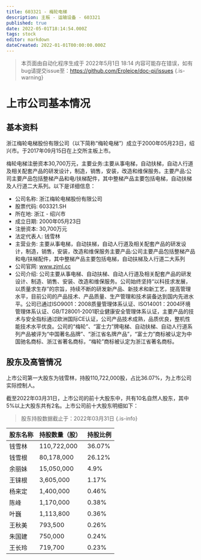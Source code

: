 ```yaml
---
title: 603321 - 梅轮电梯
description: 主板 - 运输设备 - 603321
published: true
date: 2022-05-01T18:14:54.000Z
tags: stock
editor: markdown
dateCreated: 2022-01-01T00:00:00.000Z
---
```


> 本页面由自动化程序生成于 2022年5月1日 18:14
> 内容可能存在错误，如有bug请提交issue至：https://github.com/Eroleice/doc-pi/issues
{.is-warning}

# 上市公司基本情况

## 基本资料

浙江梅轮电梯股份有限公司（以下简称“梅轮电梯”）成立于2000年05月23日，绍兴市。于2017年09月15日在上交所主板上市。

梅轮电梯注册资本30,700万元，主要业务:主要从事电梯，自动扶梯，自动人行道及相关配套产品的研发设计，制造，销售，安装，改造和维保服务。主要产品:公司主要产品包括整梯产品和电/扶梯配件，其中整梯产品主要包括电梯，自动扶梯及人行道二大系列。以下是详细信息：

- 公司名称: 浙江梅轮电梯股份有限公司
- 股票代码: 603321.SH
- 所在地: 浙江 - 绍兴市
- 成立日期: 2000年05月23日
- 注册资本: 30,700万元
- 法定代表人: 钱雪林
- 主营业务: 主要从事电梯，自动扶梯，自动人行道及相关配套产品的研发设计，制造，销售，安装，改造和维保服务主要产品:公司主要产品包括整梯产品和电/扶梯配件，其中整梯产品主要包括电梯，自动扶梯及人行道二大系列
- 公司官网: www.zjml.cc
- 公司介绍: 公司主要从事电梯、自动扶梯、自动人行道及相关配套产品的研发设计、制造、销售、安装、改造和维保服务。公司始终坚持“以科技求发展，以质量求生存”的宗旨，持续不断的研发新产品、新技术和新工艺，提高管理水平，目前公司的产品技术、产品质量、生产管理和技术装备达到国内先进水平。公司已通过ISO9001：2008质量管理体系认证、ISO14001：2004环境管理体系认证、GB/T28001-2001职业健康安全管理体系认证，主要产品的技术与安全指标通过欧洲国际CE认证，公司产品技术成熟，品质优良，整机性能技术水平优良。公司的“梅轮”、“富士力”牌电梯、自动扶梯、自动人行道系列产品被评为“中国著名品牌”、“浙江省名牌产品”，“富士力”商标被认定为中国驰名商标、浙江省著名商标，“梅轮”商标被认定为浙江省著名商标。


## 股东及高管情况

上市公司第一大股东为钱雪林，持股110,722,000股，占比36.07%，为上市公司实际控制人。

截至2022年03月31日，上市公司的前十大股东中，共有10名自然人股东，其中5%以上大股东共有2名。上市公司前十大股东明细如下：

> 股东持股数据截止于：2022年03月31日
{.is-info}

| 股东名称 | 持股数量（股） | 持股比例 |
| --- | --- | --- |
| 钱雪林 | 110,722,000 | 36.07% |
| 钱雪根 | 80,178,000 | 26.12% |
| 余丽妹 | 15,050,000 | 4.9% |
| 王铼根 | 3,605,000 | 1.17% |
| 杨来定 | 1,400,000 | 0.46% |
| 陈峰 | 1,170,000 | 0.38% |
| 叶巍 | 1,113,800 | 0.36% |
| 王秋美 | 793,500 | 0.26% |
| 朱国建 | 750,000 | 0.24% |
| 王长玲 | 719,700 | 0.23% |





